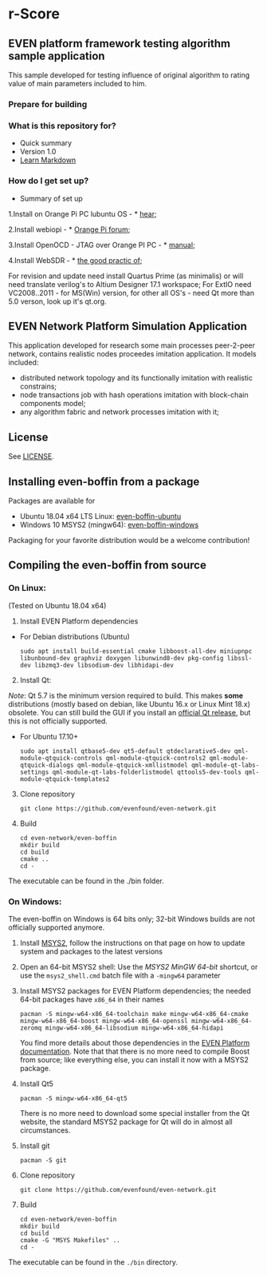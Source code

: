 # r-Score #

## EVEN platform framework testing algorithm sample application ##

This sample developed for testing influence of original algorithm to rating value of main parameters included to him.

### Prepare for building ###

### What is this repository for? ###

 * Quick summary
 * Version 
 1.0 
 * [Learn Markdown](https://bitbucket.org/tutorials/markdowndemo)

### How do I get set up? ###

* Summary of set up

 1.Install on Orange Pi PC lubuntu OS - * [hear](http://www.instructables.com/id/Install-LUBUNTU-OS-on-Orange-Pi-Zero-Orange-Pi/);
 
 2.Install webiopi - * [Orange Pi forum](http://www.orangepi.org/orangepibbsen/forum.php?mod=viewthread&tid=1601);
 
 3.Install OpenOCD - JTAG over Orange PI PC - * [manual](https://github.com/synthetos/PiOCD/wiki/Using-a-Raspberry-Pi-as-a-JTAG-Dongle);
 
 4.Install WebSDR - * [the good practic of](http://sq7mru.blogspot.ru/);
 
 For revision and update need install Quartus Prime (as minimalis) or will need translate verilog's to Altium Designer 17.1 workspace;
 For ExtIO need VC2008..2011 - for MS(Win) version, for other all OS's - need Qt more than 5.0 verson, look up it's qt.org.

## EVEN Network Platform Simulation Application 

This application developed for research some main processes peer-2-peer network, contains realistic nodes proceedes imitation application.
It models included:
* distributed network topology and its functionally imitation with realistic constrains;
* node transactions job with hash operations imitation with block-chain components model;
* any algorithm fabric and network processes imitation with it;

## License

See [LICENSE](LICENSE).

## Installing even-boffin from a package

Packages are available for

* Ubuntu 18.04 x64 LTS Linux: [even-boffin-ubuntu](https://evenfound.org/packages/event-network-ubuntu/)
* Windows 10 MSYS2 (mingw64): [even-boffin-windows](https://evenfound.org/packages/event-network-windows/)

Packaging for your favorite distribution would be a welcome contribution!

## Compiling the even-boffin from source

### On Linux:

(Tested on Ubuntu 18.04 x64)

1. Install EVEN Platform dependencies

  - For Debian distributions (Ubuntu)

	`sudo apt install build-essential cmake libboost-all-dev miniupnpc libunbound-dev graphviz doxygen libunwind8-dev pkg-config libssl-dev libzmq3-dev libsodium-dev libhidapi-dev`

2. Install Qt:

  *Note*: Qt 5.7 is the minimum version required to build. This makes **some** distributions (mostly based on debian, like Ubuntu 16.x or Linux Mint 18.x) obsolete. You can still build the GUI if you install an [official Qt release](https://wiki.qt.io/Install_Qt_5_on_Ubuntu), but this is not officially supported.

  - For Ubuntu 17.10+

    `sudo apt install qtbase5-dev qt5-default qtdeclarative5-dev qml-module-qtquick-controls qml-module-qtquick-controls2 qml-module-qtquick-dialogs qml-module-qtquick-xmllistmodel qml-module-qt-labs-settings qml-module-qt-labs-folderlistmodel qttools5-dev-tools qml-module-qtquick-templates2`

3. Clone repository

    `git clone https://github.com/evenfound/even-network.git`

4. Build

    ```
    cd even-network/even-boffin
    mkdir build
    cd build
    cmake ..
    cd -
    ```

The executable can be found in the ./bin folder.

### On Windows:

The even-boffin on Windows is 64 bits only; 32-bit Windows builds are not officially supported anymore.

1. Install [MSYS2](https://www.msys2.org/), follow the instructions on that page on how to update system and packages to the latest versions

2. Open an 64-bit MSYS2 shell: Use the *MSYS2 MinGW 64-bit* shortcut, or use the `msys2_shell.cmd` batch file with a `-mingw64` parameter

3. Install MSYS2 packages for EVEN Platform dependencies; the needed 64-bit packages have `x86_64` in their names

    ```
    pacman -S mingw-w64-x86_64-toolchain make mingw-w64-x86_64-cmake mingw-w64-x86_64-boost mingw-w64-x86_64-openssl mingw-w64-x86_64-zeromq mingw-w64-x86_64-libsodium mingw-w64-x86_64-hidapi
    ```

    You find more details about those dependencies in the [EVEN Platform documentation](https://github.com/evenfound/even-network/doc). Note that that there is no more need to compile Boost from source; like everything else, you can install it now with a MSYS2 package.

4. Install Qt5

    ```
    pacman -S mingw-w64-x86_64-qt5
    ```

    There is no more need to download some special installer from the Qt website, the standard MSYS2 package for Qt will do in almost all circumstances.

5. Install git

    ```
    pacman -S git
    ```

6. Clone repository

    ```
    git clone https://github.com/evenfound/even-network.git
    ```

7. Build

    ```
    cd even-network/even-boffin
    mkdir build
    cd build
    cmake -G "MSYS Makefiles" ..
    cd -
    ```

The executable can be found in the `./bin` directory.